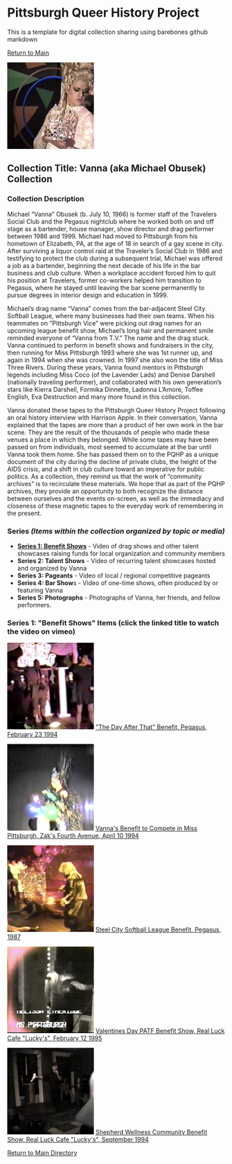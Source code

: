 # Pittsburgh Queer History Project
This is a template for digital collection sharing using barebones github markdown

[Return to Main](https://github.com/happle-happle/pqhp-digital-archive/tree/main)


![square framed image of a white drag queen in a blonde up-do wig casting her eyes downward](/collections/Vanna-Collection/image-files/vannasquare.png)
## Collection Title: Vanna (aka Michael Obusek) Collection
### Collection Description
Michael “Vanna” Obusek (b. July 10, 1966) is former staff of the Travelers Social Club and the Pegasus nightclub where he worked both on and off stage as a bartender, house manager, show director and drag performer between 1986 and 1999. Michael had moved to Pittsburgh from his hometown of Elizabeth, PA, at the age of 18 in search of a gay scene in city. After surviving a liquor control raid at the Traveler’s Social Club in 1986 and testifying to protect the club during a subsequent trial, Michael was offered a job as a bartender, beginning the next decade of his life in the bar business and club culture. When a workplace accident forced him to quit his position at Travelers, former co-workers helped him transition to Pegasus, where he stayed until leaving the bar scene permanently to pursue degrees in interior design and education in 1999.

Michael’s drag name “Vanna” comes from the bar-adjacent Steel City Softball League, where many businesses had their own teams. When his teammates on “Pittsburgh Vice” were picking out drag names for an upcoming league benefit show, Michael’s long hair and permanent smile reminded everyone of “Vanna from T.V.” The name and the drag stuck. Vanna continued to perform in benefit shows and fundraisers in the city, then running for Miss Pittsburgh 1993 where she was 1st runner up, and again in 1994 when she was crowned. In 1997 she also won the title of Miss Three Rivers. During these years, Vanna found mentors in Pittsburgh legends including Miss Coco (of the Lavender Lads) and Denise Darshell (nationally traveling performer), and collaborated with his own generation’s stars like Kierra Darshell, Formika Dinnette, Ladonna L’Amore, Toffee English, Eva Destruction and many more found in this collection.

Vanna donated these tapes to the Pittsburgh Queer History Project following an oral history interview with Harrison Apple. In their conversation, Vanna explained that the tapes are more than a product of her own work in the bar scene. They are the result of the thousands of people who made these venues a place in which they belonged. While some tapes may have been passed on from individuals, most seemed to accumulate at the bar until Vanna took them home. She has passed them on to the PQHP as a unique document of the city during the decline of private clubs, the height of the AIDS crisis, and a shift in club culture toward an imperative for public politics. As a collection, they remind us that the work of “community archives” is to recirculate these materials. We hope that as part of the PQHP archives, they provide an opportunity to both recognize the distance between ourselves and the events on-screen, as well as the immediacy and closeness of these magnetic tapes to the everyday work of remembering in the present.

### Series *(Items within the collection organized by topic or media)*
- [**Series 1: Benefit Shows**](#series-1-benefit-shows-items-click-the-linked-title-to-watch-the-video-on-vimeo) - Video of drag shows and other talent showcases raising funds for local organization and community members
- **Series 2: Talent Shows** - Video of recurring talent showcases hosted and organized by Vanna
- **Series 3: Pageants** - Video of local / regional competitive pageants
- **Series 4: Bar Show**s - Video of one-time shows, often produced by or featuring Vanna
- **Series 5: Photographs** - Photographs of Vanna, her friends, and fellow performers.

### Series 1: "Benefit Shows" Items (click the linked title to watch the video on vimeo)
![people stand on stage in front of a lit sign reading "the day after that"](/collections/Vanna-Collection/image-files/dayafterthatthumb.png)
["The Day After That" Benefit, Pegasus, February 23 1994](https://vimeo.com/267347075)

!["white drag queen in a black feather headdress stands on stage holding a microphone"](/collections/Vanna-Collection//image-files/vannabenefitmspghthumb.png)
[Vanna's Benefit to Compete in Miss Pittsburgh, Zak's Fourth Avenue, April 10 1994](https://vimeo.com/268451159?share=copy)

![a black drag queen in a blonde tina turner wig and robe on stage facing away from the camera](/collections/Vanna-Collection//image-files/softballbenefitthumb.png)
[Steel City Softball League Benefit, Pegasus, 1987](https://vimeo.com/254171066)

![a pixelated image of a performer in a silver jacket and black hair the words ms pittsburgh are printed into the frame at the bottom](/collections/Vanna-Collection//image-files/valentinethumb.png)
[Valentines Day PATF Benefit Show, Real Luck Cafe "Lucky's", February 12 1995](https://vimeo.com/240376694)

![a white man in black clothes stands on stage with a microphone](/collections/Vanna-Collection//image-files/shepherdthumb.png)
[Shepherd Wellness Community Benefit Show, Real Luck Cafe "Lucky's", September 1994](https://vimeo.com/240264803)

[Return to Main Directory](https://github.com/happle-happle/pqhp-digital-archive/tree/main)
